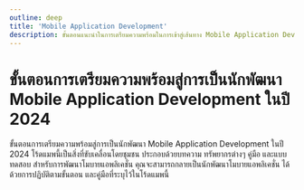 ```yaml
---
outline: deep
title: 'Mobile Application Development'
description: ขั้นตอนแนะนำในการเตรียมความพร้อมในการเข้าสู่เส้นทาง Mobile Application Development ในปี 2024
---
```


# ขั้นตอนการเตรียมความพร้อมสู่การเป็นนักพัฒนา Mobile Application Development ในปี 2024

ขั้นตอนการเตรียมความพร้อมสู่การเป็นนักพัฒนา Mobile Application Development ในปี 2024 โร้ดแมพนี้เป็นสิ่งที่ขับเคลื่อนโดยชุมชน ประกอบด้วยบทความ ทรัพยากรต่างๆ คู่มือ และแบบทดสอบ สำหรับการพัฒนาโมบายแอพลิเคชั่น คุณจะสามารถกลายเป็นนักพัฒนาโมบายแอพลิเคชั่น ได้ด้วยการปฏิบัติตามขั้นตอน และคู่มือที่ระบุไว้ในโร้ดแมพนี้
